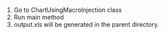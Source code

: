1. Go to ChartUsingMacroInjection class
2. Run main method
3. output.xls will be generated in the parent directory.